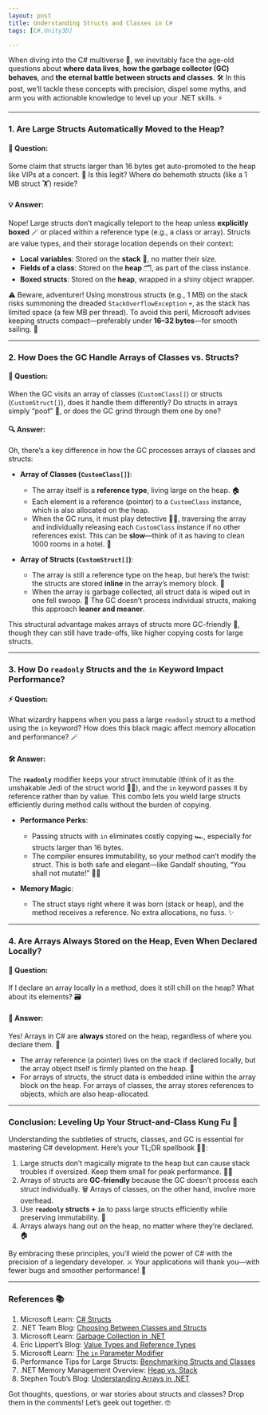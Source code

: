 ```yaml
---
layout: post
title: Understanding Structs and Classes in C#
tags: [C#,Unity3D]

---
```


When diving into the C# multiverse 🌌, we inevitably face the age-old questions about **where data lives**, **how the garbage collector (GC) behaves**, and **the eternal battle between structs and classes**. 🛠️ In this post, we’ll tackle these concepts with precision, dispel some myths, and arm you with actionable knowledge to level up your .NET skills. ⚡  

---

### **1. Are Large Structs Automatically Moved to the Heap?**  

#### 🧠 Question:  
Some claim that structs larger than 16 bytes get auto-promoted to the heap like VIPs at a concert. 🎤 Is this legit? Where do behemoth structs (like a 1 MB struct 🏋️) reside?  

#### 💡 Answer:  
Nope! Large structs don’t magically teleport to the heap unless **explicitly boxed** 🪄 or placed within a reference type (e.g., a class or array). Structs are value types, and their storage location depends on their context:  

- **Local variables**: Stored on the **stack** 🥞, no matter their size.  
- **Fields of a class**: Stored on the **heap** 🗂️, as part of the class instance.  
- **Boxed structs**: Stored on the **heap**, wrapped in a shiny object wrapper.  

⚠️ Beware, adventurer! Using monstrous structs (e.g., 1 MB) on the stack risks summoning the dreaded `StackOverflowException` 💀, as the stack has limited space (a few MB per thread). To avoid this peril, Microsoft advises keeping structs compact—preferably under **16–32 bytes**—for smooth sailing. 🚀  

---

### **2. How Does the GC Handle Arrays of Classes vs. Structs?**  

#### 🤔 Question:  
When the GC visits an array of classes (`CustomClass[]`) or structs (`CustomStruct[]`), does it handle them differently? Do structs in arrays simply “poof” 💨, or does the GC grind through them one by one?  

#### 🔍 Answer:  
Oh, there’s a key difference in how the GC processes arrays of classes and structs:  

- **Array of Classes (`CustomClass[]`)**:  
  - The array itself is a **reference type**, living large on the heap. 🏠  
  - Each element is a reference (pointer) to a `CustomClass` instance, which is also allocated on the heap.  
  - When the GC runs, it must play detective 🕵️‍♂️, traversing the array and individually releasing each `CustomClass` instance if no other references exist. This can be **slow**—think of it as having to clean 1000 rooms in a hotel. 🏨  

- **Array of Structs (`CustomStruct[]`)**:  
  - The array is still a reference type on the heap, but here’s the twist: the structs are stored **inline** in the array’s memory block. 🧱  
  - When the array is garbage collected, all struct data is wiped out in one fell swoop. 🎯 The GC doesn’t process individual structs, making this approach **leaner and meaner**.  

This structural advantage makes arrays of structs more GC-friendly 🐉, though they can still have trade-offs, like higher copying costs for large structs.  

---

### **3. How Do `readonly` Structs and the `in` Keyword Impact Performance?**  

#### ⚡ Question:  
What wizardry happens when you pass a large `readonly` struct to a method using the `in` keyword? How does this black magic affect memory allocation and performance? 🪄  

#### 🛠️ Answer:  
The **`readonly`** modifier keeps your struct immutable (think of it as the unshakable Jedi of the struct world 🧘‍♂️), and the `in` keyword passes it by reference rather than by value. This combo lets you wield large structs efficiently during method calls without the burden of copying.  

- **Performance Perks**:  
  - Passing structs with `in` eliminates costly copying 🏎️, especially for structs larger than 16 bytes.  
  - The compiler ensures immutability, so your method can’t modify the struct. This is both safe and elegant—like Gandalf shouting, “You shall not mutate!” 🧙‍♂️  

- **Memory Magic**:  
  - The struct stays right where it was born (stack or heap), and the method receives a reference. No extra allocations, no fuss. ✨  

---

### **4. Are Arrays Always Stored on the Heap, Even When Declared Locally?**  

#### 🧐 Question:  
If I declare an array locally in a method, does it still chill on the heap? What about its elements? 🗃️  

#### 🔑 Answer:  
Yes! Arrays in C# are **always** stored on the heap, regardless of where you declare them. 🏰  

- The array reference (a pointer) lives on the stack if declared locally, but the array object itself is firmly planted on the heap. 🌱  
- For arrays of structs, the struct data is embedded inline within the array block on the heap. For arrays of classes, the array stores references to objects, which are also heap-allocated.  

---

### **Conclusion: Leveling Up Your Struct-and-Class Kung Fu 🥋**  

Understanding the subtleties of structs, classes, and GC is essential for mastering C# development. Here’s your TL;DR spellbook 🧙‍♀️:  

1. Large structs don’t magically migrate to the heap but can cause stack troubles if oversized. Keep them small for peak performance. 🏋️‍♀️  
2. Arrays of structs are **GC-friendly** because the GC doesn’t process each struct individually. 🗑️ Arrays of classes, on the other hand, involve more overhead.  
3. Use **`readonly` structs + `in`** to pass large structs efficiently while preserving immutability. 🏹  
4. Arrays always hang out on the heap, no matter where they’re declared. 🏠  

By embracing these principles, you’ll wield the power of C# with the precision of a legendary developer. ⚔️ Your applications will thank you—with fewer bugs and smoother performance! 🚀  

---

### **References 📚**  

1. Microsoft Learn: [C# Structs](https://learn.microsoft.com/en-us/dotnet/csharp/language-reference/builtin-types/struct)  
2. .NET Team Blog: [Choosing Between Classes and Structs](https://devblogs.microsoft.com/dotnet/)  
3. Microsoft Learn: [Garbage Collection in .NET](https://learn.microsoft.com/en-us/dotnet/standard/garbage-collection/)  
4. Eric Lippert’s Blog: [Value Types and Reference Types](https://ericlippert.com/)  
5. Microsoft Learn: [The `in` Parameter Modifier](https://learn.microsoft.com/en-us/dotnet/csharp/language-reference/keywords/in-parameter-modifier)  
6. Performance Tips for Large Structs: [Benchmarking Structs and Classes](https://learn.microsoft.com/en-us/dotnet/performance/)  
7. .NET Memory Management Overview: [Heap vs. Stack](https://learn.microsoft.com/en-us/dotnet/standard/garbage-collection/fundamentals)  
8. Stephen Toub’s Blog: [Understanding Arrays in .NET](https://devblogs.microsoft.com/dotnet/)  

Got thoughts, questions, or war stories about structs and classes? Drop them in the comments! Let’s geek out together. 🤓